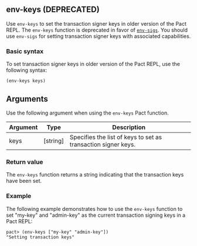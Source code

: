 ## env-keys (DEPRECATED)

Use `env-keys` to set the transaction signer keys in older version of the Pact REPL.
The `env-keys` function is deprecated in favor of [`env-sigs`](/pact-5/Repl/env-sigs). 
You should use `env-sigs` for setting transaction signer keys with associated capabilities.

### Basic syntax

To set transaction signer keys in older version of the Pact REPL, use the following syntax:

```pact
(env-keys keys)
```

## Arguments

Use the following argument when using the `env-keys` Pact function.

| Argument | Type     | Description                                                  |
|----------|----------|--------------------------------------------------------------|
| keys     | [string] | Specifies the list of keys to set as transaction signer keys. |

### Return value

The `env-keys` function returns a string indicating that the transaction keys have been set.

### Example

The following example demonstrates how to use the `env-keys` function to set "my-key" and "admin-key" as the current transaction signing keys in a Pact REPL:

```pact
pact> (env-keys ["my-key" "admin-key"])
"Setting transaction keys"
```
